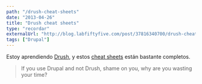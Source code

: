 ```yaml
---
path: "/drush-cheat-sheets"
date: "2013-04-26"
title: "Drush cheat sheets"
type: "recordar"
externalUrl: "http://blog.labfiftyfive.com/post/37816340700/drush-cheat-sheets"
tags: ["Drupal"]
---
```


Estoy aprendiendo [Drush](http://drush.ws/), y estos [cheat sheets](http://blog.labfiftyfive.com/post/37816340700/drush-cheat-sheets) están bastante completos.

> If you use Drupal and not Drush, shame on you, why are you wasting your time?
